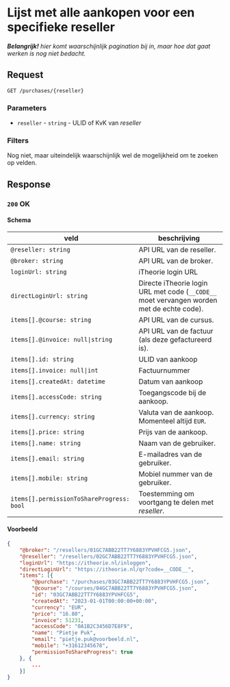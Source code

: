 # Lijst met alle aankopen voor een specifieke reseller

_**Belangrijk!** hier komt waarschijnlijk pagination bij in, maar hoe dat gaat werken is nog niet bedacht._

## Request
```http
GET /purchases/{reseller}
```

### Parameters
* `reseller` - `string` - ULID of KvK van <dfn>reseller</dfn>

### Filters
Nog niet, maar uiteindelijk waarschijnlijk wel de mogelijkheid om te zoeken op velden.

## Response
### `200` OK
#### Schema
| veld                                      | beschrijving                                                                              |
|-------------------------------------------|-------------------------------------------------------------------------------------------|
| `@reseller: string`                       | API URL van de reseller.                                                                  |
| `@broker: string`                         | API URL van de broker.                                                                    |
| `loginUrl: string`                        | iTheorie login URL                                                                        |
| `directLoginUrl: string`                  | Directe iTheorie login URL met code (`__CODE__` moet vervangen worden met de echte code). |
| `items[].@course: string`                 | API URL van de cursus.                                                                    |
| `items[].@invoice: null\|string`          | API URL van de factuur (als deze gefactureerd is).                                        |
| `items[].id: string`                      | ULID van aankoop                                                                          |
| `items[].invoice: null\|int`              | Factuurnummer                                                                             |
| `items[].createdAt: datetime`             | Datum van aankoop                                                                         |
| `items[].accessCode: string`              | Toegangscode bij de aankoop.                                                              |
| `items[].currency: string`                | Valuta van de aankoop. Momenteel altijd `EUR`.                                            |
| `items[].price: string`                   | Prijs van de aankoop.                                                                     |
| `items[].name: string`                    | Naam van de gebruiker.                                                                    |
| `items[].email: string`                   | E-mailadres van de gebruiker.                                                             |
| `items[].mobile: string`                  | Mobiel nummer van de gebruiker.                                                           |
| `items[].permissionToShareProgress: bool` | Toestemming om voortgang te delen met <dfn>reseller</dfn>.                                |

#### Voorbeeld
```json
{
    "@broker": "/resellers/01GC7ABB22TT7Y6883YPVHFCG5.json",
    "@reseller": "/resellers/02GC7ABB22TT7Y6883YPVHFCG5.json",
    "loginUrl": "https://itheorie.nl/inloggen",
    "directLoginUrl": "https://itheorie.nl/qr?code=__CODE__",
    "items": [{
        "@purchase": "/purchases/03GC7ABB22TT7Y6883YPVHFCG5.json", 
        "@course": "/courses/04GC7ABB22TT7Y6883YPVHFCG5.json",
        "id": "03GC7ABB22TT7Y6883YPVHFCG5",
        "createdAt": "2023-01-01T00:00:00+00:00",
        "currency": "EUR",
        "price": "16.80",
        "invoice": 51231,
        "accessCode": "0A1B2C3456D7E8F9",
        "name": "Pietje Puk",
        "email": "pietje.puk@voorbeeld.nl",
        "mobile": "+31612345678",
        "permissionToShareProgress": true
    }, {
        ...
    }]
}
